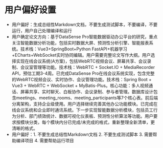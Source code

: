 # 用户偏好设置

- 用户偏好：生成总结性Markdown文档，不要生成测试脚本，不要编译，不要运行，用户自己处理编译和运行
- 用户确定论文方向：基于DataSense Pro智能数据驱动办公平台的研究，重点关注智能数据分析功能，包括实时数据大屏、预测性分析引擎、智能报表系统。技术栈：Vue3+SpringBoot+Python FastAPI+机器学习+ECharts+WebSocket实时协同编辑。用户需要完整论文写作大纲。用户选择实现在线会议系统(A方案)，包括WebRTC视频会议、屏幕共享、会议录制、会议室管理等功能。技术栈：WebRTC + Socket.IO + MediaRecorder API，预估工期3-4周。已完成DataSense Pro在线会议系统实现，包含完整的WebRTC视频会议、实时协作、会议管理功能。技术栈：Spring Boot + Vue3 + WebRTC + WebSocket + MyBatis-Plus。核心功能：多人视频通话、屏幕共享、实时聊天、白板协作、会议录制、参与者管理。数据库设计包含meetings、meeting_rooms、meeting_participants等7个核心表。前后端分离架构，支持企业级使用。用户选择继续完善其他办公功能模块。已完成在线会议系统和企业即时通讯系统。下一步实现智能数据分析模块，包括员工行为分析、部门绩效统计、数据可视化仪表板、预测性分析算法等功能。用户要求按模块分类，每个模块内分已完成/未完成的格式，重新整理全新清单，更清晰的格式。
- 用户偏好：1. 不要生成总结性Markdown文档 2. 不要生成测试脚本 3. 需要帮助编译项目 4. 需要帮助运行项目
